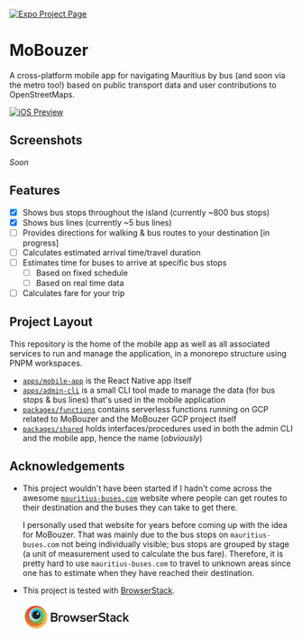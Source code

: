 [![Expo Project Page](https://img.shields.io/badge/Made_With_Expo-000?style=for-the-badge&logo=expo&labelColor=4630eb&logoWidth=20)](https://expo.dev/@danshilm/mobouzer)

# MoBouzer

A cross-platform mobile app for navigating Mauritius by bus (and soon via the metro too!) based on public transport data and user contributions to OpenStreetMaps.

<!-- <a href="" >
  <img src=".github/images/download_on_the_app_store.svg" alt="Download on the App Store" height='50' />
</a> -->
<!-- <a href="" >
  <img src='.github/images/get_it_on_google_play.png' alt='Get it on Google Play' height='50' />
</a> -->

[![iOS Preview](https://img.shields.io/badge/-iOS%20Preview%20Build-000?style=flat&logo=apple)](https://expo.dev/artifacts/eas/Cejp7LDV2Qp6pFEFrsNEV.tar.gz)
<!-- [![Android Preview](https://img.shields.io/badge/-Android%20Preview%20Build-000?style=flat&logo=android)]() -->

## Screenshots

_Soon_

## Features

- [x] Shows bus stops throughout the island (currently ~800 bus stops)
- [x] Shows bus lines (currently ~5 bus lines)
- [ ] Provides directions for walking & bus routes to your destination [in progress]
- [ ] Calculates estimated arrival time/travel duration
- [ ] Estimates time for buses to arrive at specific bus stops
  - [ ] Based on fixed schedule
  - [ ] Based on real time data
- [ ] Calculates fare for your trip

## Project Layout

This repository is the home of the mobile app as well as all associated services to run and manage the application, in a monorepo structure using PNPM workspaces.

- [`apps/mobile-app`](apps/mobile-app/) is the React Native app itself
- [`apps/admin-cli`](apps/admin-cli) is a small CLI tool made to manage the data (for bus stops & bus lines) that's used in the mobile application
- [`packages/functions`](packages/functions) contains serverless functions running on GCP related to MoBouzer and the MoBouzer GCP project itself
- [`packages/shared`](packages/shared) holds interfaces/procedures used in both the admin CLI and the mobile app, hence the name (_obviously_)

## Acknowledgements

- This project wouldn't have been started if I hadn't come across the awesome [`mauritius-buses.com`](https://mauritius-buses.com) website where people can get routes to their destination and the buses they can take to get there.

  I personally used that website for years before coming up with the idea for MoBouzer. 
That was mainly due to the bus stops on `mauritius-buses.com` not being individually visible; bus stops are grouped by stage (a unit of measurement used to calculate the bus fare). 
Therefore, it is pretty hard to use `mauritius-buses.com` to travel to unknown areas since one has to estimate when they have reached their destination.

- This project is tested with [BrowserStack](https://www.browserstack.com/).

  <a href="https://www.browserstack.com/">
    <img src=".github/images/browserstack-banner.png" alt="BrowserStack Banner" height="50" />
  </a>
